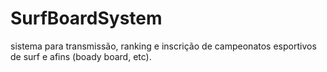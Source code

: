 # SurfBoardSystem
sistema para transmissão, ranking e inscrição de campeonatos esportivos de surf e afins (boady board, etc).
